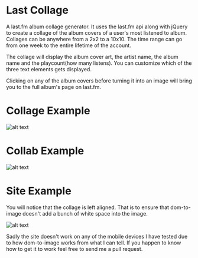 # Last Collage

A last.fm album collage generator. It uses the last.fm api along with jQuery to create a collage of the album covers of a user's most listened to album. Collages can be anywhere from a 2x2 to a 10x10. The time range can go from one week to the entire lifetime of the account.

The collage will display the album cover art, the artist name, the album name and the playcount(how many listens). You can customize which of the three text elements gets displayed.

Clicking on any of the album covers before turning it into an image will bring you to the full album's page on last.fm.

# Collage Example

![alt text](https://i.imgur.com/1c6jpvO.png "5x5 Collage Example")

# Collab Example

![alt text](https://i.imgur.com/QX9RE2z.png "3 Person Collab Example")

# Site Example

You will notice that the collage is left aligned. That is to ensure that dom-to-image doesn't add a bunch of white space into the image. 

![alt text](https://i.imgur.com/tFDV00Z.jpg "Site Example")


Sadly the site doesn't work on any of the mobile devices I have tested due to how dom-to-image works from what I can tell. If you happen to know how to get it to work feel free to send me a pull request.
